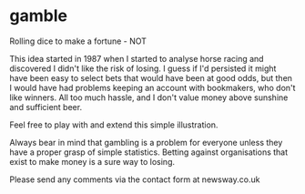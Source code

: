 # gamble
Rolling dice to make a fortune - NOT

This idea started in 1987 when I started to analyse horse racing and discovered I didn't like the risk of losing. I guess if I'd persisted it might have been easy to select bets that would have been at good odds, but then I would have had problems keeping an account with bookmakers, who don't like winners. All too much hassle, and I don't value money above sunshine and sufficient beer.

Feel free to play with and extend this simple illustration. 

Always bear in mind that gambling is a problem for everyone unless they have a proper grasp of simple statistics. Betting against organisations that exist to make money is a sure way to losing.

Please send any comments via the contact form at newsway.co.uk
